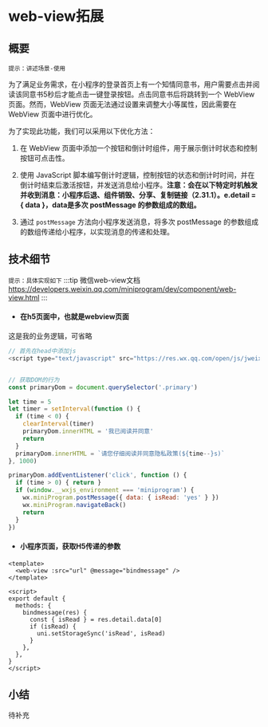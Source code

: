 # web-view拓展
## 概要

`提示：讲述场景-使用`

为了满足业务需求，在小程序的登录首页上有一个知情同意书，用户需要点击并阅读该同意书5秒后才能点击一键登录按钮。点击同意书后将跳转到一个 WebView 页面。然而，WebView 页面无法通过设置来调整大小等属性，因此需要在 WebView 页面中进行优化。

为了实现此功能，我们可以采用以下优化方法：
  1. 在 WebView 页面中添加一个按钮和倒计时组件，用于展示倒计时状态和控制按钮可点击性。
  2. 使用 JavaScript 脚本编写倒计时逻辑，控制按钮的状态和倒计时时间，并在倒计时结束后激活按钮，并发送消息给小程序。**注意：会在以下特定时机触发并收到消息：小程序后退、组件销毁、分享、复制链接（2.31.1）。e.detail = { data }，data是多次 postMessage 的参数组成的数组。**

  3. 通过 `postMessage` 方法向小程序发送消息，将多次 postMessage 的参数组成的数组传递给小程序，以实现消息的传递和处理。


## 技术细节

`提示：具体实现如下`
:::tip 微信web-view文档
https://developers.weixin.qq.com/miniprogram/dev/component/web-view.html
:::
- #### 在h5页面中，也就是webview页面

这是我的业务逻辑，可省略
```javascript
// 首先在head中添加js
<script type="text/javascript" src="https://res.wx.qq.com/open/js/jweixin-1.3.2.js"></script>


// 获取DOM的行为
const primaryDom = document.querySelector('.primary')

let time = 5
let timer = setInterval(function () {
  if (time < 0) {
    clearInterval(timer)
    primaryDom.innerHTML = '我已阅读并同意'
    return
  }
  primaryDom.innerHTML = `请您仔细阅读并同意隐私政策(${time--}s)`
}, 1000)

primaryDom.addEventListener('click', function () {
  if (time > 0) { return }
  if (window.__wxjs_environment === 'miniprogram') {
    wx.miniProgram.postMessage({ data: { isRead: 'yes' } })
    wx.miniProgram.navigateBack()
    return
  }
})
```

- #### 小程序页面，获取H5传递的参数

```vue
<template>
  <web-view :src="url" @message="bindmessage" />
</template>

<script>
export default {
  methods: {
    bindmessage(res) {
      const { isRead } = res.detail.data[0]
      if (isRead) {
        uni.setStorageSync('isRead', isRead)
      }
    },
  },
}
</script>
```



## 小结
待补充
